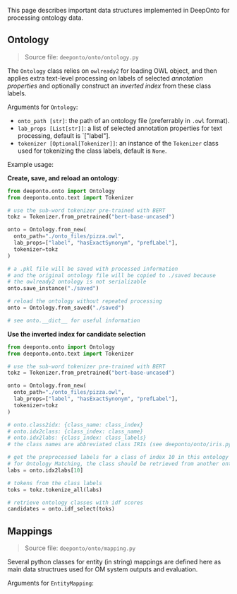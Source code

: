 This page describes important data structures implemented in DeepOnto for processing ontology data.

## Ontology

> Source file: `deeponto/onto/ontology.py`

The `Ontology` class relies on `owlready2` for loading OWL object, and then applies extra text-level processing on labels of selected *annotation properties* and optionally construct an *inverted index* from these class labels. 

Arguments for `Ontology`:
- `onto_path [str]`: the path of an ontology file (preferrably in `.owl` format).
- `lab_props [List[str]]`: a list of selected annotation properties for text processing, default is `["label"].
- `tokenizer [Optional[Tokenizer]]`: an instance of the `Tokenizer` class used for tokenizing the class labels, default is `None`.

Example usage:

**Create, save, and reload an ontology**:

```python
from deeponto.onto import Ontology
from deeponto.onto.text import Tokenizer

# use the sub-word tokenizer pre-trained with BERT
tokz = Tokenizer.from_pretrained("bert-base-uncased") 

onto = Ontology.from_new(
  onto_path="./onto_files/pizza.owl", 
  lab_props=["label", "hasExactSynonym", "prefLabel"],
  tokenizer=tokz 
)

# a .pkl file will be saved with processed information
# and the original ontology file will be copied to ./saved because
# the owlready2 ontology is not serializable 
onto.save_instance("./saved")

# reload the ontology without repeated processing
onto = Ontology.from_saved("./saved")

# see onto.__dict__ for useful information
```

**Use the inverted index for candidate selection**

```python
from deeponto.onto import Ontology
from deeponto.onto.text import Tokenizer

# use the sub-word tokenizer pre-trained with BERT
tokz = Tokenizer.from_pretrained("bert-base-uncased") 

onto = Ontology.from_new(
  onto_path="./onto_files/pizza.owl", 
  lab_props=["label", "hasExactSynonym", "prefLabel"],
  tokenizer=tokz 
)

# onto.class2idx: {class_name: class_index}
# onto.idx2class: {class_index: class_name}
# onto.idx2labs: {class_index: class_labels}
# the class names are abbreviated class IRIs (see deeponto/onto/iris.py)

# get the preprocessed labels for a class of index 10 in this ontology
# for Ontology Matching, the class should be retrieved from another ontology
labs = onto.idx2labs[10]

# tokens from the class labels
toks = tokz.tokenize_all(labs)

# retrieve ontology classes with idf scores
candidates = onto.idf_select(toks)

```

## Mappings

> Source file: `deeponto/onto/mapping.py`

Several python classes for entity (in string) mappings are defined here as main data structrues used for OM system outputs and evaluation.

Arguments for `EntityMapping`:
